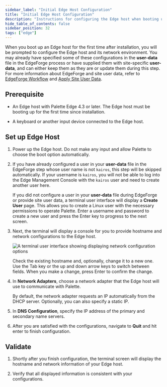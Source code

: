 ```yaml
---
sidebar_label: "Initial Edge Host Configuration"
title: "Initial Edge Host Configuration"
description: "Instructions for configuring the Edge host when booting up the Edge host for the first time."
hide_table_of_contents: false
sidebar_position: 32
tags: ["edge"]
---
```


When you boot up an Edge host for the first time after installation, you will be prompted to configure the Edge host and
its network environment. You may already have specified some of these configurations in the **user-data** file in the
EdgeForge process or have supplied them with site-specific **user-data**, and can either keep them as they are or update
them during this step. For more information about EdgeForge and site user data, refer to
[EdgeForge Workflow](../edgeforge-workflow/edgeforge-workflow.md) and
[Apply Site User Data](./site-installation/site-user-data.md).

## Prerequisite

- An Edge host with Palette Edge 4.3 or later. The Edge host must be booting up for the first time since installation.

- A keyboard or another input device connected to the Edge host.

## Set up Edge Host

1. Power up the Edge host. Do not make any input and allow Palette to choose the boot option automatically.

2. If you have already configured a user in your **user-data** file in the EdgeForge step whose user name is not
   `kairos`, this step will be skipped automatically. If your username is `kairos`, you will not be able to log into the
   Edge Management Console with the `kairos` user and need to create another user here.

   If you did not configure a user in your **user-data** file during EdgeForge or provide site user data, a terminal
   user interface will display a **Create User** page. This allows you to create a Linux user with the necessary
   permissions to operate Palette. Enter a username and password to create a new user and press the Enter key to
   progress to the next screen.

3. Next, the terminal will display a console for you to provide hostname and network configurations to the Edge host.

   ![A terminal user interface showing displaying network configuration options](/cluster_edge_site-deployment_installation_initial-setup_tui.png)

   Check the existing hostname and, optionally, change it to a new one. Use the Tab key or the up and down arrow keys to
   switch between fields. When you make a change, press Enter to confirm the change.

4. In **Network Adapters**, choose a network adapter that the Edge host will use to communicate with Palette.

   By default, the network adapter requests an IP automatically from the DHCP server. Optionally, you can also specify a
   static IP.

5. In **DNS Configuration**, specify the IP address of the primary and secondary name servers.

6. After you are satisfied with the configurations, navigate to **Quit** and hit enter to finish configuration.

## Validate

1. Shortly after you finish configuration, the terminal screen will display the hostname and network information of your
   Edge host.

2. Verify that all displayed information is consistent with your configurations.
